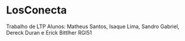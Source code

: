 # LosConecta
Trabalho de LTP Alunos: Matheus Santos, Isaque Lima, Sandro Gabriel, Dereck Duran e Erick Bittlher RGI51
